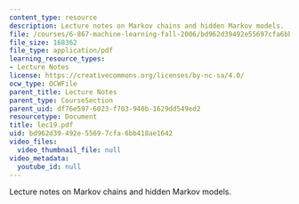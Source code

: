 ```yaml
---
content_type: resource
description: Lecture notes on Markov chains and hidden Markov models.
file: /courses/6-867-machine-learning-fall-2006/bd962d39492e55697cfa6bb418ae1642_lec19.pdf
file_size: 168362
file_type: application/pdf
learning_resource_types:
- Lecture Notes
license: https://creativecommons.org/licenses/by-nc-sa/4.0/
ocw_type: OCWFile
parent_title: Lecture Notes
parent_type: CourseSection
parent_uid: df76e597-6023-f703-940b-1629dd549ed2
resourcetype: Document
title: lec19.pdf
uid: bd962d39-492e-5569-7cfa-6bb418ae1642
video_files:
  video_thumbnail_file: null
video_metadata:
  youtube_id: null
---
```

Lecture notes on Markov chains and hidden Markov models.
